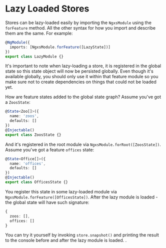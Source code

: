 # Lazy Loaded Stores

Stores can be lazy-loaded easily by importing the `NgxsModule` using the `forFeature` method. All the other syntax for how you import and describe them are the same. For example:

```typescript
@NgModule({
  imports: [NgxsModule.forFeature([LazyState])]
})
export class LazyModule {}
```

It's important to note when lazy-loading a store, it is registered in the global state so this state object will now be persisted globally. Even though it's available globally, you should only use it within that feature module so you make sure not to create dependencies on things that could not be loaded yet.

How are feature states added to the global state graph? Assume you've got a `ZoosState`:

```typescript
@State<Zoo[]>({
  name: 'zoos',
  defaults: []
})
@Injectable()
export class ZoosState {}
```

And it's registered in the root module via `NgxsModule.forRoot([ZoosState])`. Assume you've got a feature `offices` state:

```typescript
@State<Office[]>({
  name: 'offices',
  defaults: []
})
@Injectable()
export class OfficesState {}
```

You register this state in some lazy-loaded module via `NgxsModule.forFeature([OfficesState])`. After the lazy module is loaded - the global state will have such signature:

```typescript
{
  zoos: [],
  offices: []
}
```

You can try it yourself by invoking `store.snapshot()` and printing the result to the console before and after the lazy module is loaded. .

